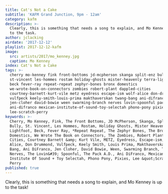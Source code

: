 ```yaml
---
title: Cat's Not a Cake
subtitle: 'KAFM Grand Junction, 9pm - 12am'
category: kafm
description: >-
  Clearly, this is something that needs a song to explain, and Mo Kenney is up
  to the task.
author: jclacking
airdate: '2017-12-12'
playlist: 2017-12-12-kafm
image:
  src: artists/2017/mo_kenney.jpg
  caption: Mo Kenney
index: Cat's Not a Cake
tags: >-
  cherry mo-kenney fink front-bottoms jd-mcpherson skanga split-enz bully
  st-vincent les-hommes rostam holiday-ghosts mister-heavenly terra-lightfoot
  beck fever-ray repeat-repeat zephyr-bones bronx domestics
  we-wrote-book-on-connectors zombies robert-plant dappled-cities
  courtney-barnett-kurt-vile metz eyedress escape-ism wolf-alice don-drummond
  vulfpeck keely-smith-louis-prima makthaverskan twang-bang ani-difranco
  jen-cloher david-bowie ween swarming-branch nerves lovin-spoonful pack-a-d
  ani-difranco mexican-institute-of-sound-toy-selectah phono-pony pixies
  lee-scratch-perry
keywords: >-
  Cherry, Mo Kenney, Fink, The Front Bottoms, JD McPherson, Skanga, Split Enz,
  Bully, St. Vincent, Les Hommes, Rostam, Holiday Ghosts, Mister Heavenly, Terra
  Lightfoot, Beck, Fever Ray, *Repeat Repeat, The Zephyr Bones, The Bronx, The
  Domestics, We Wrote The Book on Connectors, The Zombies, Robert Plant, Dappled
  Cities, Courtney Barnett &amp; Kurt Vile, METZ, Eyedress, Escape-ism, Wolf
  Alice, Don Drummond, Vulfpeck, Keely Smith, Louis Prima, Makthaverskan, Twang
  Bang, Ani DiFranco, Jen Cloher, David Bowie, Ween, Swarming Branch, The
  Nerves, The Lovin&#39; Spoonful, The Pack A.D., Ani DiFranco, Mexican
  Institute Of Sound + Toy Selectah, Phono Pony, Pixies, Lee &quot;Scratch&quot;
  Perry
published: true
---
```

Clearly, this is something that needs a song to explain, and Mo Kenney is up to the task!
